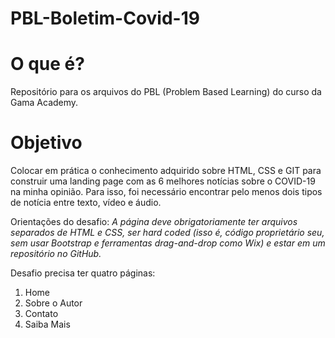 # PBL-Boletim-Covid-19

# O que é?
Repositório para os arquivos do PBL (Problem Based Learning) do curso da Gama Academy. 

# Objetivo

Colocar em prática o conhecimento adquirido sobre HTML, CSS e GIT para construir uma landing page com as 6 melhores notícias sobre o COVID-19 na minha opinião. Para isso, foi necessário encontrar pelo menos dois tipos de notícia entre texto, vídeo e áudio.

Orientações do desafio:
*A página deve obrigatoriamente ter arquivos separados de HTML e CSS, ser hard coded (isso é, código proprietário seu, sem usar Bootstrap e ferramentas drag-and-drop como Wix) e estar em um repositório no GitHub.*

Desafio precisa ter quatro páginas:
1) Home
2) Sobre o Autor
3) Contato
4) Saiba Mais
